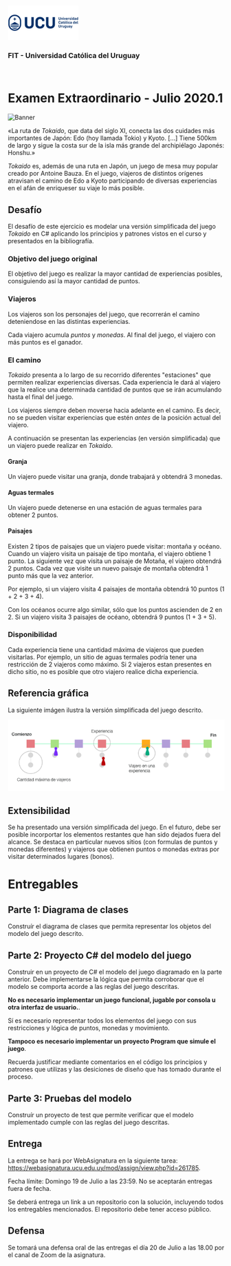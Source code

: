 ![UCU](https://github.com/ucudal/PII_Conceptos_De_POO/raw/master/Assets/logo-ucu.png)

### FIT - Universidad Católica del Uruguay

<br>

# Examen Extraordinario - Julio 2020.1

![Banner](https://azure.wgp-cdn.co.uk/app-table-top-gaming/posts/all-72050.jpg?&width=1200&height=630&mode=crop)

«La ruta de _Tokaido_, que data del siglo XI, conecta las dos cuidades más importantes de Japón: Edo (hoy llamada Tokio) y Kyoto. [...] Tiene 500km de largo y sigue la costa sur de la isla más grande del archipiélago Japonés: Honshu.»

_Tokaido_ es, además de una ruta en Japón, un juego de mesa muy popular creado por Antoine Bauza. En el juego, viajeros de distintos orígenes atravisan el camino de Edo a Kyoto participando de diversas experiencias en el afán de enriqueser su viaje lo más posible.

## Desafío

El desafío de este ejercicio es modelar una versión simplificada del juego _Tokaido_ en C# aplicando los principios y patrones vistos en el curso y presentados en la bibliografía.

### Objetivo del juego original

El objetivo del juego es realizar la mayor cantidad de experiencias posibles, consiguiendo así la mayor cantidad de puntos.

### Viajeros

Los viajeros son los personajes del juego, que recorrerán el camino deteniendose en las distintas experiencias.

Cada viajero acumula _puntos_ y _monedas_. Al final del juego, el viajero con más puntos es el ganador.

### El camino

_Tokaido_ presenta a lo largo de su recorrido diferentes "estaciones" que permiten realizar experiencias diversas. Cada experiencia le dará al viajero que la realice una determinada cantidad de puntos que se irán acumulando hasta el final del juego. 

Los viajeros siempre deben moverse hacia adelante en el camino. Es decir, no se pueden visitar experiencias que estén _antes_ de la posición actual del viajero.

A continuación se presentan las experiencias (en versión simplificada) que un viajero puede realizar en _Tokaido_.

#### Granja

Un viajero puede visitar una granja, donde trabajará y obtendrá 3 monedas.

#### Aguas termales

Un viajero puede detenerse en una estación de aguas termales para obtener 2 puntos.

#### Paisajes

Existen 2 tipos de paisajes que un viajero puede visitar: montaña y océano. Cuando un viajero visita un paisaje de tipo montaña, el viajero obtiene 1 punto. La siguiente vez que visita un paisaje de Motaña, el viajero obtendrá 2 puntos. Cada vez que visite un nuevo paisaje de montaña obtendrá 1 punto más que la vez anterior. 

Por ejemplo, si un viajero visita 4 paisajes de montaña obtendrá 10 puntos (1 + 2 + 3 + 4).

Con los océanos ocurre algo similar, sólo que los puntos ascienden de 2 en 2. Si un viajero visita 3 paisajes de océano, obtendrá 9 puntos (1 + 3 + 5).

### Disponibilidad

Cada experiencia tiene una cantidad máxima de viajeros que pueden visitarlas. Por ejemplo, un sitio de aguas termales podría tener una restricción de 2 viajeros como máximo. Si 2 viajeros estan presentes en dicho sitio, no es posible que otro viajero realice dicha experiencia.

## Referencia gráfica

La siguiente imágen ilustra la versión simplificada del juego descrito.

![Referencia](./Reference.png)

## Extensibilidad

Se ha presentado una versión simplificada del juego. En el futuro, debe ser posible incorportar los elementos restantes que han sido dejados fuera del alcance. Se destaca en particular nuevos sitios (con formulas de puntos y monedas diferentes) y viajeros que obtienen puntos o monedas extras por visitar determinados lugares (bonos).

# Entregables

## Parte 1: Diagrama de clases

Construír el diagrama de clases que permita representar los objetos del modelo del juego descrito.

## Parte 2: Proyecto C# del modelo del juego

Construir en un proyecto de C# el modelo del juego diagramado en la parte anterior. Debe implementarse la lógica que permita corroborar que el modelo se comporta acorde a las reglas del juego descritas.

**No es necesario implementar un juego funcional, jugable por consola u otra interfaz de usuario.**. 

Sí es necesario representar todos los elementos del juego con sus restricciones y lógica de puntos, monedas y movimiento.

**Tampoco es necesario implementar un proyecto Program que simule el juego**.

Recuerda justificar mediante comentarios en el código los principios y patrones que utilizas y las desiciones de diseño que has tomado durante el proceso.

## Parte 3: Pruebas del modelo

Construír un proyecto de test que permite verificar que el modelo implementado cumple con las reglas del juego descritas.

## Entrega

La entrega se hará por WebAsignatura en la siguiente tarea: https://webasignatura.ucu.edu.uy/mod/assign/view.php?id=261785.

Fecha límite: Domingo 19 de Julio a las 23:59. No se aceptarán entregas fuera de fecha.

Se deberá entrega un link a un repositorio con la solución, incluyendo todos los entregables mencionados. El repositorio debe tener acceso público.

## Defensa

Se tomará una defensa oral de las entregas el día 20 de Julio a las 18.00 por el canal de Zoom de la asignatura.

